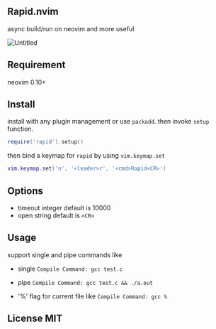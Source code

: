 ## Rapid.nvim

async build/run on neovim and more useful

![Untitled](https://github.com/nvimdev/rapid.nvim/assets/41671631/e3ae1afd-dad5-418c-9841-45cc9952831a)

## Requirement

neovim 0.10+

## Install

install with any plugin management or use `packadd`. then invoke `setup` function.

```lua
require('rapid').setup()
```

then bind a keymap for `rapid` by using `vim.keymap.set` 

```lua
vim.keymap.set('n', '<leader>r', '<cmd>Rapid<CR>')
```

## Options

- timeout  integer default is 10000
- open     string  default is `<CR>`

## Usage

support single and pipe commands like

- single `Compile Command: gcc test.c`

- pipe `Compile Command: gcc test.c && ./a.out`

- '%' flag for current file like `Compile Command: gcc %`


## License MIT
